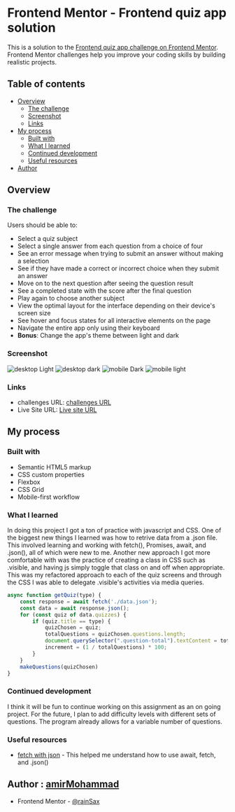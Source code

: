 # Frontend Mentor - Frontend quiz app solution

This is a solution to the [Frontend quiz app challenge on Frontend Mentor](https://www.frontendmentor.io/challenges/frontend-quiz-app-BE7xkzXQnU). Frontend Mentor challenges help you improve your coding skills by building realistic projects. 

## Table of contents

- [Overview](#overview)
  - [The challenge](#the-challenge)
  - [Screenshot](#screenshot)
  - [Links](#links)
- [My process](#my-process)
  - [Built with](#built-with)
  - [What I learned](#what-i-learned)
  - [Continued development](#continued-development)
  - [Useful resources](#useful-resources)
- [Author](#author)

## Overview

### The challenge

Users should be able to:

- Select a quiz subject
- Select a single answer from each question from a choice of four
- See an error message when trying to submit an answer without making a selection
- See if they have made a correct or incorrect choice when they submit an answer
- Move on to the next question after seeing the question result
- See a completed state with the score after the final question
- Play again to choose another subject
- View the optimal layout for the interface depending on their device's screen size
- See hover and focus states for all interactive elements on the page
- Navigate the entire app only using their keyboard
- **Bonus**: Change the app's theme between light and dark

### Screenshot

![desktop Light](./public/screenshots/desktop-light.png "Light mode desktop view")
![desktop dark](./public/screenshots/desktop-dark.png "Dark mode desktop view")
![mobile Dark](./public/screenshots/mobile-dark.png "dark mode mobile view")
![mobile light](./public/screenshots/mobile-light.png "light mode mobile view")

### Links

- challenges URL: [challenges URL](https://github.com/rainSaxFrontend-Mentor-Projects/frontend-quiz-app)
- Live Site URL: [Live site URL](https://quiz-app-with-react-m5ka.vercel.app/)

## My process

### Built with

- Semantic HTML5 markup
- CSS custom properties
- Flexbox
- CSS Grid
- Mobile-first workflow

### What I learned

In doing this project I got a ton of practice with javascript and CSS. One of the biggest new things I learned was how to retrive data from a .json file. This involved learning and working with fetch(), Promises, await, and .json(), all of which were new to me. Another new approach I got more comfortable with was the practice of creating a class in CSS such as .visible, and having js simply toggle that class on and off when appropriate. This was my refactored approach to each of the quiz screens and through the CSS I was able to delegate .visible's activities via media queries.

```js
async function getQuiz(type) {
    const response = await fetch('./data.json');
    const data = await response.json();
    for (const quiz of data.quizzes) {
        if (quiz.title == type) {
            quizChosen = quiz;
            totalQuestions = quizChosen.questions.length;
            document.querySelector(".question-total").textContent = totalQuestions
            increment = (1 / totalQuestions) * 100;
        }
    }
    makeQuestions(quizChosen)
}
```

### Continued development

I think it will be fun to continue working on this assignment as an on going project. For the future, I plan to add difficulty levels with different sets of questions. The program already allows for a variable number of questions.

### Useful resources

- [fetch with json](https://dmitripavlutin.com/fetch-with-json/) - This helped me understand how to use await, fetch, and .json()

## Author : [amirMohammad](https://github.com/Amir-mohammad-ahmady-1234)

- Frontend Mentor - [@rainSax](https://www.frontendmentor.io/profile/rainSax)

